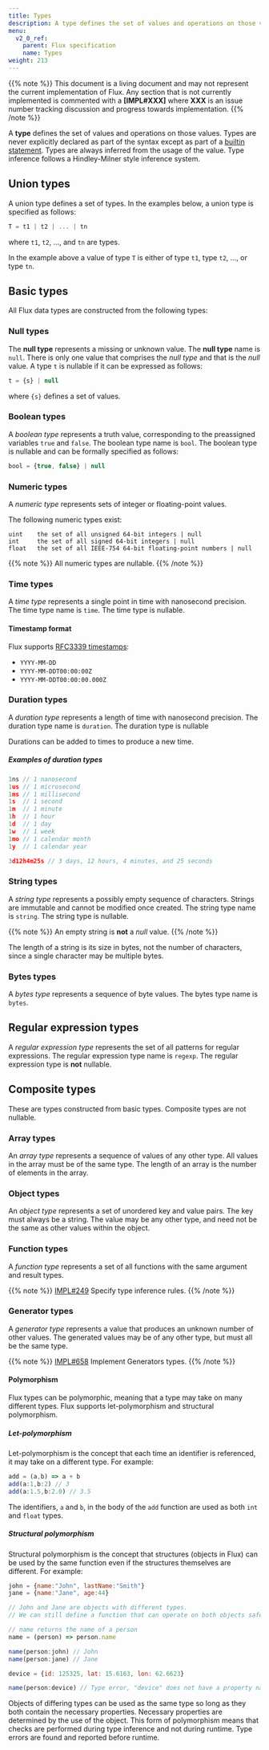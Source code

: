 ```yaml
---
title: Types
description: A type defines the set of values and operations on those values. Types are never explicitly declared as part of the syntax. Types are always inferred from the usage of the value.
menu:
  v2_0_ref:
    parent: Flux specification
    name: Types
weight: 213
---
```


{{% note %}}
This document is a living document and may not represent the current implementation of Flux.
Any section that is not currently implemented is commented with a **[IMPL#XXX]** where
**XXX** is an issue number tracking discussion and progress towards implementation.
{{% /note %}}

A **type** defines the set of values and operations on those values.
Types are never explicitly declared as part of the syntax except as part of a [builtin statement](#system-built-ins).
Types are always inferred from the usage of the value.
Type inference follows a Hindley-Milner style inference system.

## Union types
A union type defines a set of types.
In the examples below, a union type is specified as follows:

```js
T = t1 | t2 | ... | tn
```

where `t1`, `t2`, ..., and `tn` are types.

In the example above a value of type `T` is either of type `t1`, type `t2`, ..., or type `tn`.

## Basic types
All Flux data types are constructed from the following types:

### Null types
The **null type** represents a missing or unknown value.
The **null type** name is `null`.
There is only one value that comprises the _null type_ and that is the _null_ value.
A type `t` is nullable if it can be expressed as follows:

```js
t = {s} | null
```

where `{s}` defines a set of values.

### Boolean types
A _boolean type_ represents a truth value, corresponding to the preassigned variables `true` and `false`.
The boolean type name is `bool`.
The boolean type is nullable and can be formally specified as follows:

```js
bool = {true, false} | null
```

### Numeric types
A _numeric type_ represents sets of integer or floating-point values.

The following numeric types exist:

```
uint    the set of all unsigned 64-bit integers | null
int     the set of all signed 64-bit integers | null
float   the set of all IEEE-754 64-bit floating-point numbers | null
```

{{% note %}}
All numeric types are nullable.
{{% /note %}}

### Time types
A _time type_ represents a single point in time with nanosecond precision.
The time type name is `time`.
The time type is nullable.

#### Timestamp format
Flux supports [RFC3339 timestamps](/v2.0/reference/glossary/#rfc3339-timestamp):

- `YYYY-MM-DD`
- `YYYY-MM-DDT00:00:00Z`
- `YYYY-MM-DDT00:00:00.000Z`

### Duration types
A _duration type_ represents a length of time with nanosecond precision.
The duration type name is `duration`.
The duration type is nullable

Durations can be added to times to produce a new time.

##### Examples of duration types
```js
1ns // 1 nanosecond
1us // 1 microsecond
1ms // 1 millisecond
1s  // 1 second
1m  // 1 minute
1h  // 1 hour
1d  // 1 day
1w  // 1 week
1mo // 1 calendar month
1y  // 1 calendar year

3d12h4m25s // 3 days, 12 hours, 4 minutes, and 25 seconds
```

### String types
A _string type_ represents a possibly empty sequence of characters.
Strings are immutable and cannot be modified once created.
The string type name is `string`.
The string type is nullable.

{{% note %}}
An empty string is **not** a _null_ value.
{{% /note %}}

The length of a string is its size in bytes, not the number of characters,
since a single character may be multiple bytes.

### Bytes types
A _bytes type_ represents a sequence of byte values.
The bytes type name is `bytes`.

## Regular expression types
A _regular expression type_ represents the set of all patterns for regular expressions.
The regular expression type name is `regexp`.
The regular expression type is **not** nullable.

## Composite types
These are types constructed from basic types.
Composite types are not nullable.

### Array types
An _array type_ represents a sequence of values of any other type.
All values in the array must be of the same type.
The length of an array is the number of elements in the array.

### Object types
An _object type_ represents a set of unordered key and value pairs.
The key must always be a string.
The value may be any other type, and need not be the same as other values within the object.

### Function types
A _function type_ represents a set of all functions with the same argument and result types.

{{% note %}}
[IMPL#249](https://github.com/influxdata/platform/issues/249) Specify type inference rules.
{{% /note %}}

### Generator types
A _generator type_ represents a value that produces an unknown number of other values.
The generated values may be of any other type, but must all be the same type.

{{% note %}}
[IMPL#658](https://github.com/influxdata/platform/query/issues/658) Implement Generators types.
{{% /note %}}

#### Polymorphism
Flux types can be polymorphic, meaning that a type may take on many different types.
Flux supports let-polymorphism and structural polymorphism.

##### Let-polymorphism
Let-polymorphism is the concept that each time an identifier is referenced, it may take on a different type.
For example:

```js
add = (a,b) => a + b
add(a:1,b:2) // 3
add(a:1.5,b:2.0) // 3.5
```

The identifiers, `a` and `b`, in the body of the `add` function are used as both `int` and `float` types.

##### Structural polymorphism
Structural polymorphism is the concept that structures (objects in Flux) can be
used by the same function even if the structures themselves are different.
For example:

```js
john = {name:"John", lastName:"Smith"}
jane = {name:"Jane", age:44}

// John and Jane are objects with different types.
// We can still define a function that can operate on both objects safely.

// name returns the name of a person
name = (person) => person.name

name(person:john) // John
name(person:jane) // Jane

device = {id: 125325, lat: 15.6163, lon: 62.6623}

name(person:device) // Type error, "device" does not have a property name.
```

Objects of differing types can be used as the same type so long as they both contain the necessary properties.
Necessary properties are determined by the use of the object.
This form of polymorphism means that checks are performed during type inference and not during runtime.
Type errors are found and reported before runtime.
